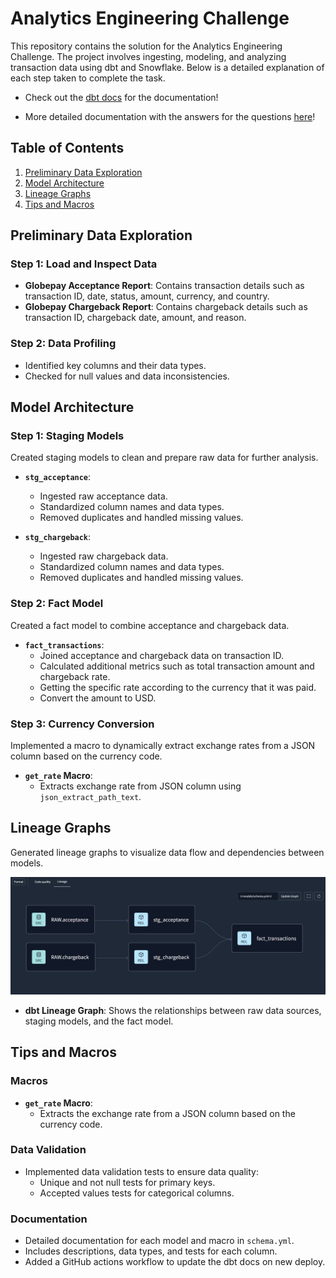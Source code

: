 # Analytics Engineering Challenge

This repository contains the solution for the Analytics Engineering Challenge. The project involves ingesting, modeling, and analyzing transaction data using dbt and Snowflake. Below is a detailed explanation of each step taken to complete the task.

- Check out the [dbt docs](https://luiz-decio.github.io/deel-home-task-globepay/#!/overview) for the documentation!

- More detailed documentation with the answers for the questions [here](/docs/luiz_decio_deel_home_task_globepay.pdf)!

## Table of Contents

1. [Preliminary Data Exploration](#preliminary-data-exploration)
2. [Model Architecture](#model-architecture)
3. [Lineage Graphs](#lineage-graphs)
4. [Tips and Macros](#tips-and-macros)

## Preliminary Data Exploration

### Step 1: Load and Inspect Data

- **Globepay Acceptance Report**: Contains transaction details such as transaction ID, date, status, amount, currency, and country.
- **Globepay Chargeback Report**: Contains chargeback details such as transaction ID, chargeback date, amount, and reason.

### Step 2: Data Profiling

- Identified key columns and their data types.
- Checked for null values and data inconsistencies.

## Model Architecture

### Step 1: Staging Models

Created staging models to clean and prepare raw data for further analysis.

- **`stg_acceptance`**:
  - Ingested raw acceptance data.
  - Standardized column names and data types.
  - Removed duplicates and handled missing values.

- **`stg_chargeback`**:
  - Ingested raw chargeback data.
  - Standardized column names and data types.
  - Removed duplicates and handled missing values.

### Step 2: Fact Model

Created a fact model to combine acceptance and chargeback data.

- **`fact_transactions`**:
  - Joined acceptance and chargeback data on transaction ID.
  - Calculated additional metrics such as total transaction amount and chargeback rate.
  - Getting the specific rate according to the currency that it was paid.
  - Convert the amount to USD.


### Step 3: Currency Conversion

Implemented a macro to dynamically extract exchange rates from a JSON column based on the currency code.

- **`get_rate` Macro**:
  - Extracts exchange rate from JSON column using `json_extract_path_text`.

## Lineage Graphs

Generated lineage graphs to visualize data flow and dependencies between models.

![Alt](/docs/lineage.png)

- **dbt Lineage Graph**: Shows the relationships between raw data sources, staging models, and the fact model.

## Tips and Macros

### Macros

- **`get_rate` Macro**:
  - Extracts the exchange rate from a JSON column based on the currency code.

### Data Validation

- Implemented data validation tests to ensure data quality:
  - Unique and not null tests for primary keys.
  - Accepted values tests for categorical columns.

### Documentation

- Detailed documentation for each model and macro in `schema.yml`.
- Includes descriptions, data types, and tests for each column.
- Added a GitHub actions workflow to update the dbt docs on new deploy.
